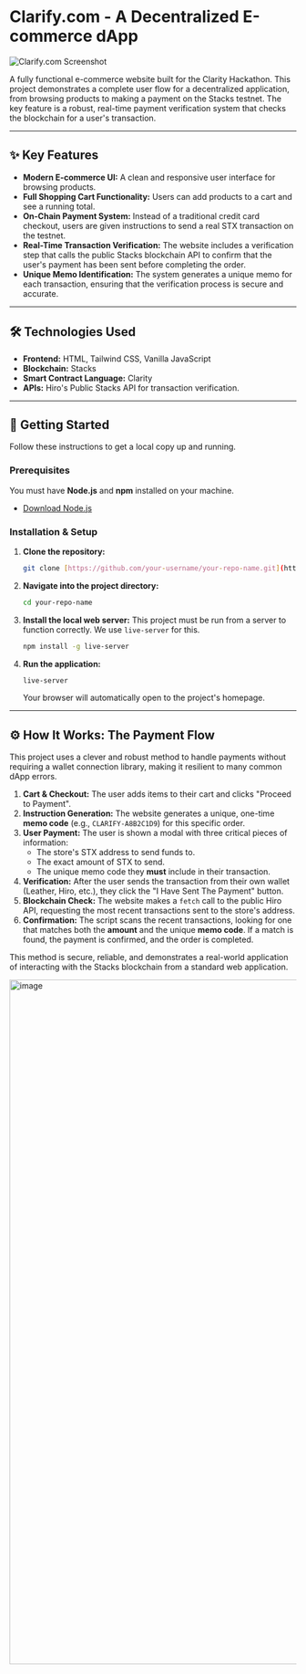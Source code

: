 # Clarify.com - A Decentralized E-commerce dApp

![Clarify.com Screenshot](https://i.imgur.com/your-screenshot-url.png) <!-- TODO: Replace with a real screenshot of your project -->

A fully functional e-commerce website built for the Clarity Hackathon. This project demonstrates a complete user flow for a decentralized application, from browsing products to making a payment on the Stacks testnet. The key feature is a robust, real-time payment verification system that checks the blockchain for a user's transaction.

---

## ✨ Key Features

* **Modern E-commerce UI:** A clean and responsive user interface for browsing products.
* **Full Shopping Cart Functionality:** Users can add products to a cart and see a running total.
* **On-Chain Payment System:** Instead of a traditional credit card checkout, users are given instructions to send a real STX transaction on the testnet.
* **Real-Time Transaction Verification:** The website includes a verification step that calls the public Stacks blockchain API to confirm that the user's payment has been sent before completing the order.
* **Unique Memo Identification:** The system generates a unique memo for each transaction, ensuring that the verification process is secure and accurate.

---

## 🛠️ Technologies Used

* **Frontend:** HTML, Tailwind CSS, Vanilla JavaScript
* **Blockchain:** Stacks
* **Smart Contract Language:** Clarity
* **APIs:** Hiro's Public Stacks API for transaction verification.

---

## 🚀 Getting Started

Follow these instructions to get a local copy up and running.

### Prerequisites

You must have **Node.js** and **npm** installed on your machine.
* [Download Node.js](https://nodejs.org/en/)

### Installation & Setup

1.  **Clone the repository:**
    ```bash
    git clone [https://github.com/your-username/your-repo-name.git](https://github.com/your-username/your-repo-name.git)
    ```

2.  **Navigate into the project directory:**
    ```bash
    cd your-repo-name
    ```

3.  **Install the local web server:**
    This project must be run from a server to function correctly. We use `live-server` for this.
    ```bash
    npm install -g live-server
    ```

4.  **Run the application:**
    ```bash
    live-server
    ```
    Your browser will automatically open to the project's homepage.

---

## ⚙️ How It Works: The Payment Flow

This project uses a clever and robust method to handle payments without requiring a wallet connection library, making it resilient to many common dApp errors.

1.  **Cart & Checkout:** The user adds items to their cart and clicks "Proceed to Payment".
2.  **Instruction Generation:** The website generates a unique, one-time **memo code** (e.g., `CLARIFY-A8B2C1D9`) for this specific order.
3.  **User Payment:** The user is shown a modal with three critical pieces of information:
    * The store's STX address to send funds to.
    * The exact amount of STX to send.
    * The unique memo code they **must** include in their transaction.
4.  **Verification:** After the user sends the transaction from their own wallet (Leather, Hiro, etc.), they click the "I Have Sent The Payment" button.
5.  **Blockchain Check:** The website makes a `fetch` call to the public Hiro API, requesting the most recent transactions sent to the store's address.
6.  **Confirmation:** The script scans the recent transactions, looking for one that matches both the **amount** and the unique **memo code**. If a match is found, the payment is confirmed, and the order is completed.

This method is secure, reliable, and demonstrates a real-world application of interacting with the Stacks blockchain from a standard web application.


<img width="1920" height="1200" alt="image" src="https://github.com/user-attachments/assets/15b8e04a-3a22-4c2f-93d5-4bd745400c9c" />
